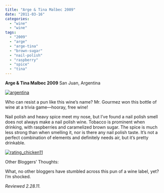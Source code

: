 ```yaml
---
title: "Arge & Tina Malbec 2009"
date: "2011-03-16"
categories: 
  - "wine"
  - "wine"
tags: 
  - "2009"
  - "arge"
  - "arge-tina"
  - "brown-sugar"
  - "nail-polish"
  - "raspberry"
  - "spice"
  - "tina"
---
```


**Arge & Tina Malbec 2009** San Juan, Argentina

[![](http://s3.amazonaws.com/thegourmez-wpmedia/2011/03/argentina.jpg "argentina")](http://s3.amazonaws.com/thegourmez-wpmedia/2011/03/argentina.jpg)

Who can resist a pun like this wine’s name? Mr. Gourmez won this bottle of wine at a trivia game—hooray, free wine!

Nail polish and heavy spice meet my nose, but I’ve found a nail polish smell does not always make a nail polish wine. Tobacco is prominent when drinking, with raspberries and caramelized brown sugar. The spice is much less strong than when smelling it, nor is there any nail polish taste. It’s not a perfect combination of elements and definitely needs air, but it’s pretty drinkable.

[![](http://s3.amazonaws.com/thegourmez-wpmedia/2009/02/rating_chicken11.gif "rating_chicken11")](http://s3.amazonaws.com/thegourmez-wpmedia/2009/02/rating_chicken11.gif)

Other Bloggers’ Thoughts:

What, no other bloggers have stumbled across this pun of a wine label, yet? I’m shocked.

_Reviewed 2.28.11._
